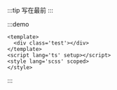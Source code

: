 :::tip 写在最前
:::

:::demo
```vue
<template>
  <div class='test'></div>
</template>
<script lang='ts' setup></script>
<style lang='scss' scoped>
</style>
```
:::


<git-talk />
